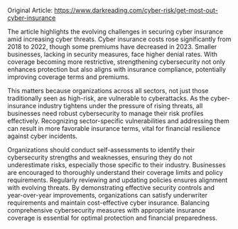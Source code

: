 Original Article: https://www.darkreading.com/cyber-risk/get-most-out-cyber-insurance

The article highlights the evolving challenges in securing cyber insurance amid increasing cyber threats. Cyber insurance costs rose significantly from 2018 to 2022, though some premiums have decreased in 2023. Smaller businesses, lacking in security measures, face higher denial rates. With coverage becoming more restrictive, strengthening cybersecurity not only enhances protection but also aligns with insurance compliance, potentially improving coverage terms and premiums.

This matters because organizations across all sectors, not just those traditionally seen as high-risk, are vulnerable to cyberattacks. As the cyber-insurance industry tightens under the pressure of rising threats, all businesses need robust cybersecurity to manage their risk profiles effectively. Recognizing sector-specific vulnerabilities and addressing them can result in more favorable insurance terms, vital for financial resilience against cyber incidents.

Organizations should conduct self-assessments to identify their cybersecurity strengths and weaknesses, ensuring they do not underestimate risks, especially those specific to their industry. Businesses are encouraged to thoroughly understand their coverage limits and policy requirements. Regularly reviewing and updating policies ensures alignment with evolving threats. By demonstrating effective security controls and year-over-year improvements, organizations can satisfy underwriter requirements and maintain cost-effective cyber insurance. Balancing comprehensive cybersecurity measures with appropriate insurance coverage is essential for optimal protection and financial preparedness.